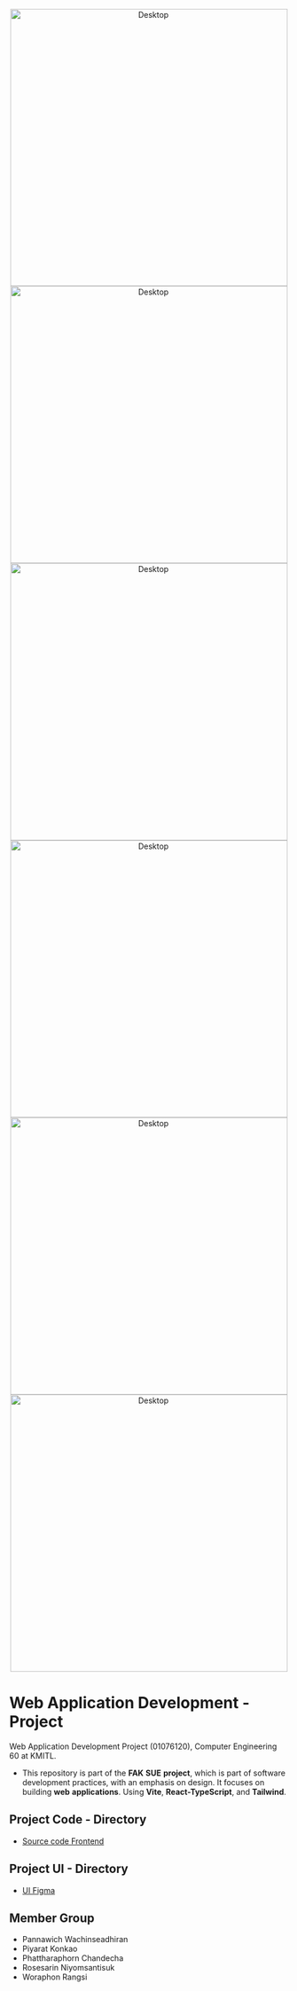 <p align="center">
<img width="500" alt="Desktop" src="https://github.com/janrainjer/web-application-development-project/assets/88389821/44e13aa3-7bac-47fd-bc79-10eb273cec57">
<img width="500" alt="Desktop" src="https://github.com/janrainjer/web-application-development-project/assets/88389821/e6c260a2-b1d9-4b78-9b01-2cef7d992543">
<img width="500" alt="Desktop" src="https://github.com/janrainjer/web-application-development-project/assets/88389821/d6bc3f89-60ed-4b74-b756-371c5c386870">
<img width="500" alt="Desktop" src="https://github.com/janrainjer/web-application-development-project/assets/88389821/a65a899e-40a1-45f3-b36b-23e452f26c1a">
<img width="500" alt="Desktop" src="https://github.com/janrainjer/web-application-development-project/assets/88389821/a65a899e-40a1-45f3-b36b-23e452f26c1a">
<img width="500" alt="Desktop" src="https://github.com/janrainjer/web-application-development-project/assets/88389821/43c2569b-d142-4664-b2b7-c924ae5902c4">
</p>

# Web Application Development - Project
Web Application Development Project (01076120), Computer Engineering 60 at KMITL.

- This repository is part of the **FAK** **SUE** **project**, which is part of software development practices, with an emphasis on design. It focuses on building **web** **applications**. Using **Vite**, **React-TypeScript**, and **Tailwind**.

## Project Code - Directory 
- [Source code Frontend](fak-sue-frontend-main)

## Project UI - Directory
- [UI Figma](https://www.figma.com/files/project/173875689/UI---Web-dev-project?fuid=1230092627390613259)
  
## Member Group
- Pannawich Wachinseadhiran
- Piyarat Konkao
- Phattharaphorn Chandecha
- Rosesarin Niyomsantisuk
- Woraphon Rangsi
